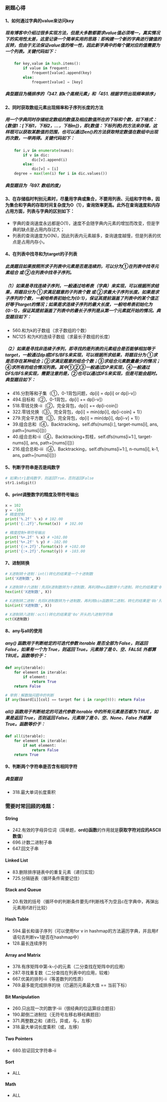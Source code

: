 ### 刷题心得
#### 1、如何通过字典的value来访问key
##### 现有博客中介绍过很多实现方法，但是大多数都要求value值必须唯一，真实情况下的实用性太差，这里记录一个简单实用的思路：即构建一个新的字典进行键值的反转，但由于无法保证value值的唯一性，因此新字典中的每个键对应的值需要为一个列表。关键代码如下：
```python
    for key,value in hash.items():
        if value in frequent:
            frequent[value].append(key)
        else:
            frequent[value] = [key]
```
##### 典型题目为桶排序的「347. 前k个高频元素」和「451. 根据字符出现频率排序」

#### 2、同时获取数组元素出现频率和子序列长度的方法
##### 用一个字典同时存储给定数组的数值及相应数值所在的下标和个数，如下格式：{数值1：[下标1，下标2，...，下标m]}，即{数值：下标列表}的方法来存储，这样既可以获取某数值的范围，也可以通过len()的方法获取特定数值在数组中出现的次数，一举两得。关键代码如下：
```python
    for i,v in enumerate(nums):
        if v in dic:
            dic[v].append(i)
        else:
            dic[v] = [i]
    degree = max(len(i) for i in dic.values())
```
##### 典型题目为「697. 数组的度」

#### 3、在存储临时判别元素时，尽量用字典或集合，不要用列表、元组和字符串，因为集合和字典的存取时间复杂度为O（1），查询效率更高。此外在查询速度和内存占用方面，列表与字典的区别如下：
- 字典的查询速度永远都是O(1)，速度不会随字典内元素的增加而改变，但是字典的缺点是占用内存过大；
- 列表的查询速度为O(N)，因此列表内元素越多，查询速度越慢，但是列表的优点是占用内存小。

#### 4、在列表中找寻和为target的子列表
##### 此类题目如果按照所求子列表中元素是否是连续的，可以分为①在列表中找寻元素组合 或 ②在列表中找寻子序列。
##### （1）如果是寻找连续子序列，一般通过哈希表（字典）来实现，可以根据所求结果，将题目分为 ①求满足题意的子列表个数 或 ②求最大子序列长度。如果是求子序列的个数，一般哈希表初始化为{0:1}，保证其提前涵盖了列表中的某个值正好等于target的情况；如果是求连续子序列的最大长度，一般哈希表初始化为{0:-1}，保证其提前涵盖了列表中的最长子序列是从第一个元素就开始的情况。典型题目如下：
- 560.和为k的子数组（求子数组的个数）
- NC125 和为K的连续子数组（求最长子数组的长度）
##### （2）如果是寻找非连续子序列，即寻找的是列表的元素组合是否能够相加等于target，一般通过dp或DFS/BFS来实现，可以根据所求结果，将题目分为 ①求是否存在某种组合；②求满足题意的组合个数；③求组合元素数量最少的情况；④求所有的组合情况列表。其中①②③一般通过DP来实现，④一般通过DFS/BFS来实现，需要注意的是，②也可以通过DFS来实现，但是可能会超时。典型题目如下：
- 416.分割等和子集（①，0-1背包问题，dp[i] = dp[i] or dp[i-v]）
- 494.目标和（②，0-1背包，dp[i] += dp[i-v]）
- 518.零钱兑换-ii（②，完全背包，dp[i] += dp[i-coin]）
- 322.零钱兑换（③，完全背包，dp[i] = min(dp[i], dp[i-coin] + 1)）
- 279.完全平方数（③，完全背包，dp[i] = min(dp[i], dp[i-v] + 1)）
- 39.组合总和（④，Backtracking，self.dfs(nums[i:], target-nums[i], ans, path+[nums[i]])）
- 40.组合总和-ii（④，Backtracking+剪枝，self.dfs(nums[i+1:], target-nums[i], ans, path+[nums[i]])）
- 216.组合总和-iii（④，Backtracking，self.dfs(nums[i+1:], n-nums[i], k-1, ans, path+[nums[i]])）

#### 5、判断字符串是否是纯数字
```python
# 如果str1是纯数字，则返回True，否则返回False
str1.isdigit()
```
#### 6、print调整数字的精度及带符号输出
```python
x = 102
y = -103
# 精度控制
print('%.2f' % x) # 102.00
print('{:.2f}'.format(x))  # 102.00

# 精度控制+带符号输出 
print('%+.2f' % x) # +102.00
print('%+.2f' % y) # -102.00
print('{:+.2f}'.format(x)) # +102.00
print('{:+.2f}'.format(y)) # -103.00
```

#### 7、进制转换
```python
# X进制转十进制：int()转化的结果是一个十进制数
int('X进制数', X)

# X进制转十六进制：先将X进制数转为十进制数，再利用hex函数转十六进制，转化的结果是'0x'开头的十六进制字符串
hex(int('X进制数', X))

# X进制转二进制：先将X进制数转为十进制数，再利用bin函数转二进制，转化的结果是'0b'开头的二进制字符串
bin(int('X进制数', X))

# X进制转八进制：oct()转化的结果是'0o'开头的八进制字符串
oct(X进制数)
```

#### 8、any与all的使用
##### any() 函数用于判断给定的可迭代参数 iterable 是否全部为 False，则返回 False，如果有一个为 True，则返回 True。元素除了是 0、空、FALSE 外都算 TRUE。函数等价于：
```python
def any(iterable):
    for element in iterable:
        if element:
            return True
    return False
```
```python
# 举例：解数独问题中的判断
if any(board[i][col] == target for i in range(9)): return False
```

##### all() 函数用于判断给定的可迭代参数 iterable 中的所有元素是否都为 TRUE，如果是返回 True，否则返回 False。元素除了是 0、空、None、False 外都算 True。函数等价于：
```python
def all(iterable):
    for element in iterable:
        if not element:
            return False
    return True
```

#### 9、判断两个字符串是否含有相同字符
##### 典型题目
- 318.最大单词长度乘积

### 需要时常回顾的难题：
#### String
- 242.有效的字母异位词（简单题，**ord()函数**的作用就是**获取字符对应的ASCII数值**）
- 696.计数二进制子串
- 647.回文子串
#### Linked List
- 83.删除排序链表中的重复元素（递归实现）
- 725.分隔链表（循环条件需要记住）
#### Stack and Queue
- 20.有效的括号（循环中的判断条件要先if判断栈不为空且c在字典中，再弹出元素用if进行比较）
#### Hash Table
- 594.最长和谐子序列（可以使用for v in hashmap的方法遍历字典，并且用if语句去判断v+1是否在hashmap中）
- 128.最长连续序列
#### Array and Matrix
- 378.有序矩阵中第-k-小的元素（二分查找在矩阵中的应用）
- 287.寻找重复数（二分查找在列表中的应用，较难）
- 667.优美的排列-ii（等差数列的性质）
- 769.最多能完成排序的块（已遍历元素最大值 == 当前下标）
#### Bit Manipulation
- 260.只出现一次的数字-iii（很经典的位运算综合题目）
- 190.颠倒二进制位（无符号左移右移经典题目）
- 371.两整数之和（递归，异或，与，左移）
- 318.最大单词长度乘积（或，左移）
#### Two Pointers
- 680.验证回文字符串-ⅱ
#### Sort
- ALL
#### Math
- ALL

